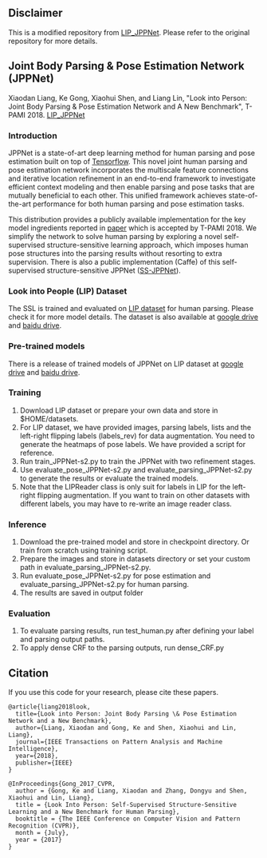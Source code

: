 ## Disclaimer
This is a modified repository from [LIP_JPPNet](https://github.com/Engineering-Course/LIP_JPPNet). Please refer to the original repository for more details.

## Joint Body Parsing & Pose Estimation Network (JPPNet)
Xiaodan Liang, Ke Gong, Xiaohui Shen, and Liang Lin, "Look into Person: Joint Body Parsing & Pose Estimation Network and A New Benchmark", T-PAMI 2018. [LIP_JPPNet](https://github.com/Engineering-Course/LIP_JPPNet)

### Introduction
JPPNet is a state-of-art deep learning method for human parsing and pose estimation built on top of [Tensorflow](http://www.tensorflow.org).
This novel joint human parsing and pose estimation network incorporates the multiscale feature connections and iterative location refinement in an end-to-end framework to investigate efficient context modeling and then enable parsing and pose tasks that are mutually beneficial to each other. This unified framework achieves state-of-the-art performance for both human parsing and pose estimation tasks. 

This distribution provides a publicly available implementation for the key model ingredients reported in [paper](https://arxiv.org/pdf/1804.01984.pdf) which is accepted by T-PAMI 2018.
We simplify the network to solve human parsing by exploring a novel self-supervised structure-sensitive learning approach, which imposes human pose structures into the parsing results without resorting to extra supervision. There is also a public implementation (Caffe) of this self-supervised structure-sensitive JPPNet ([SS-JPPNet](https://github.com/Engineering-Course/LIP_SSL)).

### Look into People (LIP) Dataset
The SSL is trained and evaluated on [LIP dataset](http://www.sysu-hcp.net/lip) for human parsing.  Please check it for more model details. The dataset is also available at [google drive](https://drive.google.com/drive/folders/0BzvH3bSnp3E9ZW9paE9kdkJtM3M?usp=sharing) and [baidu drive](http://pan.baidu.com/s/1nvqmZBN).

### Pre-trained models
There is a release of trained models of JPPNet on LIP dataset at [google drive](https://drive.google.com/open?id=1BFVXgeln-bek8TCbRjN6utPAgRE0LJZg) and [baidu drive](https://pan.baidu.com/s/1hQvg1TMIt0JA0yMfjyzQgQ).

### Training
1. Download LIP dataset or prepare your own data and store in $HOME/datasets.
2. For LIP dataset, we have provided images, parsing labels, lists and the left-right flipping labels (labels_rev) for data augmentation. You need to generate the heatmaps of pose labels. We have provided a script for reference.
3. Run train_JPPNet-s2.py to train the JPPNet with two refinement stages.
4. Use evaluate_pose_JPPNet-s2.py and evaluate_parsing_JPPNet-s2.py to generate the results or evaluate the trained models.
5. Note that the LIPReader class is only suit for labels in LIP for the left-right flipping augmentation. If you want to train on other datasets with different labels, you may have to re-write an image reader class.

### Inference
1. Download the pre-trained model and store in checkpoint directory. Or train from scratch using training script.
2. Prepare the images and store in datasets directory or set your custom path in evaluate_parsing_JPPNet-s2.py.
3. Run evaluate_pose_JPPNet-s2.py for pose estimation and evaluate_parsing_JPPNet-s2.py for human parsing.
4. The results are saved in output folder

### Evaluation
1. To evaluate parsing results, run test_human.py after defining your label and parsing output paths.
2. To apply dense CRF to the parsing outputs, run dense_CRF.py 

## Citation
If you use this code for your research, please cite these papers.
```
@article{liang2018look,
  title={Look into Person: Joint Body Parsing \& Pose Estimation Network and a New Benchmark},
  author={Liang, Xiaodan and Gong, Ke and Shen, Xiaohui and Lin, Liang},
  journal={IEEE Transactions on Pattern Analysis and Machine Intelligence},
  year={2018},
  publisher={IEEE}
}

@InProceedings{Gong_2017_CVPR,
  author = {Gong, Ke and Liang, Xiaodan and Zhang, Dongyu and Shen, Xiaohui and Lin, Liang},
  title = {Look Into Person: Self-Supervised Structure-Sensitive Learning and a New Benchmark for Human Parsing},
  booktitle = {The IEEE Conference on Computer Vision and Pattern Recognition (CVPR)},
  month = {July},
  year = {2017}
}
```
